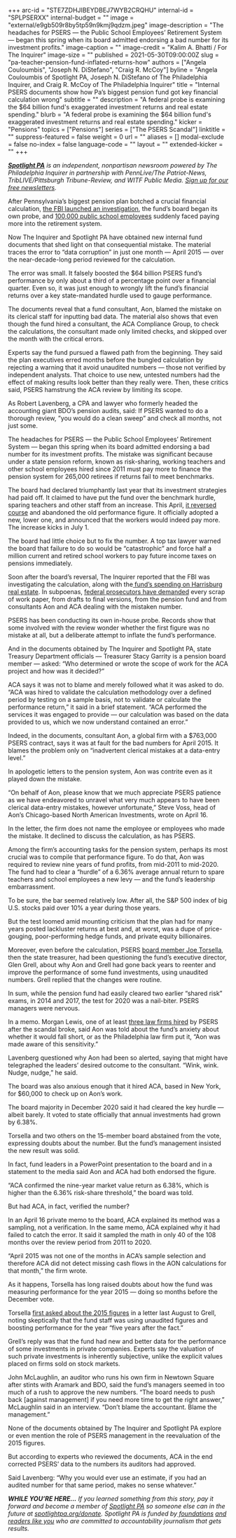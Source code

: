 +++
arc-id = "STE7ZDHJIBEYDBEJ7WYB2CRQHU"
internal-id = "SPLPSERXX"
internal-budget = ""
image = "external/e9gb509r8by5tp59n9kmj9qdzm.jpeg"
image-description = "The headaches for PSERS — the Public School Employees’ Retirement System — began this spring when its board admitted endorsing a bad number for its investment profits."
image-caption = ""
image-credit = "Kalim A. Bhatti / For The Inquirer"
image-size = ""
published = 2021-05-30T09:00:00Z
slug = "pa-teacher-pension-fund-inflated-returns-how"
authors = ["Angela Couloumbis", "Joseph N. DiStefano", "Craig R. McCoy"]
byline = "Angela Couloumbis of Spotlight PA, Joseph N. DiStefano of The Philadelphia Inquirer, and Craig R. McCoy of The Philadelphia Inquirer"
title = "Internal PSERS documents show how Pa’s biggest pension fund got key financial calculation wrong"
subtitle = ""
description = "A federal probe is examining the $64 billion fund's exaggerated investment returns and real estate spending."
blurb = "A federal probe is examining the $64 billion fund's exaggerated investment returns and real estate spending."
kicker = "Pensions"
topics = ["Pensions"]
series = ["The PSERS Scandal"]
linktitle = ""
suppress-featured = false
weight = 0
url = ""
aliases = []
modal-exclude = false
no-index = false
language-code = ""
layout = ""
extended-kicker = ""
+++

<a href="https://www.spotlightpa.org/"><i><b>Spotlight PA</b></i></a><i> is an independent, nonpartisan newsroom powered by The Philadelphia Inquirer in partnership with PennLive/The Patriot-News, TribLIVE/Pittsburgh Tribune-Review, and WITF Public Media. </i><a href="https://www.spotlightpa.org/newsletters"><i>Sign up for our free newsletters</i></a><i>.</i>

After Pennsylvania’s biggest pension plan botched a crucial financial calculation, <a href="https://www.inquirer.com/business/psers-pension-fbi-pa-probe-subpoenas-20210516.html">the FBI launched an investigation</a>, the fund’s board began its own probe, and <a href="https://www.inquirer.com/business/psers-aft-psea-teachers-union-board-resign-wolf-20210525.html">100,000 public school employees</a> suddenly faced paying more into the retirement system.

Now The Inquirer and Spotlight PA have obtained new internal fund documents that shed light on that consequential mistake. The material traces the error to “data corruption” in just one month — April 2015 — over the near-decade-long period reviewed for the calculation.

The error was small. It falsely boosted the $64 billion PSERS fund’s performance by only about a third of a percentage point over a financial quarter. Even so, it was just enough to wrongly lift the fund’s financial returns over a key state-mandated hurdle used to gauge performance.

<script src="https://www.spotlightpa.org/embed.js" async></script><div data-spl-embed-version="1" data-spl-src="https://www.spotlightpa.org/embeds/newsletter/"></div>

The documents reveal that a fund consultant, Aon, blamed the mistake on its clerical staff for inputting bad data. The material also shows that even though the fund hired a consultant, the ACA Compliance Group, to check the calculations, the consultant made only limited checks, and skipped over the month with the critical errors.

Experts say the fund pursued a flawed path from the beginning. They said the plan executives erred months before the bungled calculation by rejecting a warning that it avoid unaudited numbers — those not verified by independent analysts. That choice to use new, untested numbers had the effect of making results look better than they really were. Then, these critics said, PSERS hamstrung the ACA review by limiting its scope.

As Robert Lavenberg, a CPA and lawyer who formerly headed the accounting giant BDO’s pension audits, said: If PSERS wanted to do a thorough review, ”you would do a clean sweep” and check all months, not just some.

The headaches for PSERS — the Public School Employees’ Retirement System — began this spring when its board admitted endorsing a bad number for its investment profits. The mistake was significant because under a state pension reform, known as risk-sharing, working teachers and other school employees hired since 2011 must pay more to finance the pension system for 265,000 retirees if returns fail to meet benchmarks.

The board had declared triumphantly last year that its investment strategies had paid off. It claimed to have put the fund over the benchmark hurdle, sparing teachers and other staff from an increase. This April, <a href="https://www.inquirer.com/business/psers-pension-board-teachers-school-pa-fund-wolf-20210419.html">it reversed course</a> and abandoned the old performance figure. It officially adopted a new, lower one, and announced that the workers would indeed pay more. The increase kicks in July 1.

The board had little choice but to fix the number. A top tax lawyer warned the board that failure to do so would be “catastrophic” and force half a million current and retired school workers to pay future income taxes on pensions immediately.

Soon after the board’s reversal, The Inquirer reported that the FBI was investigating the calculation, along with the<a href="https://www.inquirer.com/business/psers-fbi-pension-fund-probe-investigation-land-harrisburg-20210418.html"> fund’s spending on Harrisburg real estate</a>. In subpoenas, <a href="https://www.spotlightpa.org/news/2021/05/pa-fbi-pension-psers-investigation-subpoenas-properties-real-estate-harrisburg/">federal prosecutors have demanded</a> every scrap of work paper, from drafts to final versions, from the pension fund and from consultants Aon and ACA dealing with the mistaken number.

PSERS has been conducting its own in-house probe. Records show that some involved with the review wonder whether the first figure was no mistake at all, but a deliberate attempt to inflate the fund’s performance.

And in the documents obtained by The Inquirer and Spotlight PA, state Treasury Department officials — Treasurer Stacy Garrity is a pension board member — asked: “Who determined or wrote the scope of work for the ACA project and how was it decided?”

ACA says it was not to blame and merely followed what it was asked to do. “ACA was hired to validate the calculation methodology over a defined period by testing on a sample basis, not to validate or calculate the performance return,” it said in a brief statement. “ACA performed the services it was engaged to provide — our calculation was based on the data provided to us, which we now understand contained an error.”

Indeed, in the documents, consultant Aon, a global firm with a $763,000 PSERS contract, says it was at fault for the bad numbers for April 2015. It blames the problem only on “inadvertent clerical mistakes at a data-entry level.”

In apologetic letters to the pension system, Aon was contrite even as it played down the mistake.

“On behalf of Aon, please know that we much appreciate PSERS patience as we have endeavored to unravel what very much appears to have been clerical data-entry mistakes, however unfortunate,” Steve Voss, head of Aon’s Chicago-based North American Investments, wrote on April 16.

In the letter, the firm does not name the employee or employees who made the mistake. It declined to discuss the calculation, as has PSERS.

Among the firm’s accounting tasks for the pension system, perhaps its most crucial was to compile that performance figure. To do that, Aon was required to review nine years of fund profits, from mid-2011 to mid-2020. The fund had to clear a “hurdle” of a 6.36% average annual return to spare teachers and school employees a new levy — and the fund’s leadership embarrassment.

To be sure, the bar seemed relatively low. After all, the S&amp;P 500 index of big U.S. stocks paid over 10% a year during those years.

But the test loomed amid mounting criticism that the plan had for many years posted lackluster returns at best and, at worst, was a dupe of price-gouging, poor-performing hedge funds, and private equity billionaires.

Moreover, even before the calculation, PSERS <a href="https://www.inquirer.com/business/joe-torsella-treasurer-pa-pennsylvania-psers-pensions-teachers-lost-harrisburg-20210220.html">board member Joe Torsella</a>, then the state treasurer, had been questioning the fund’s executive director, Glen Grell, about why Aon and Grell had gone back years to reenter and improve the performance of some fund investments, using unaudited numbers. Grell replied that the changes were routine.

In sum, while the pension fund had easily cleared two earlier “shared risk” exams, in 2014 and 2017, the test for 2020 was a nail-biter. PSERS managers were nervous.

In a memo. Morgan Lewis, one of at least <a href="https://www.inquirer.com/business/psers-legal-costs-pension-fbi-probe-pa-20210514.html">three law firms hired</a> by PSERS after the scandal broke, said Aon was told about the fund’s anxiety about whether it would fall short, or as the Philadelphia law firm put it, “Aon was made aware of this sensitivity.”

Lavenberg questioned why Aon had been so alerted, saying that might have telegraphed the leaders’ desired outcome to the consultant. “Wink, wink. Nudge, nudge,” he said.

The board was also anxious enough that it hired ACA, based in New York, for $60,000 to check up on Aon’s work.

The board majority in December 2020 said it had cleared the key hurdle — albeit barely. It voted to state officially that annual investments had grown by 6.38%.

Torsella and two others on the 15-member board abstained from the vote, expressing doubts about the number. But the fund’s management insisted the new result was solid.

In fact, fund leaders in a PowerPoint presentation to the board and in a statement to the media said Aon and ACA had both endorsed the figure.

“ACA confirmed the nine-year market value return as 6.38%, which is higher than the 6.36% risk-share threshold,” the board was told.

But had ACA, in fact, verified the number?

In an April 16 private memo to the board, ACA explained its method was a sampling, not a verification. In the same memo, ACA explained why it had failed to catch the error. It said it sampled the math in only 40 of the 108 months over the review period from 2011 to 2020.

“April 2015 was not one of the months in ACA’s sample selection and therefore ACA did not detect missing cash flows in the AON calculations for that month,” the firm wrote.

As it happens, Torsella has long raised doubts about how the fund was measuring performance for the year 2015 — doing so months before the December vote.

<script src="https://www.spotlightpa.org/embed.js" async></script><div data-spl-embed-version="1" data-spl-src="https://www.spotlightpa.org/embeds/donate/?teaser_text=If%20you%20learned%20something%20from%20this%20report%2C%20pay%20it%20forward%20and%20become%20a%20member%20of%20Spotlight%20PA%20so%20someone%20else%20can%20in%20the%20future."></div>

Torsella <a href="https://www.inquirer.com/news/psers-grell-pension-teachers-recalculation-20210418.html" target="_blank">first asked about the 2015 figures</a> in a letter last August to Grell, noting skeptically that the fund staff was using unaudited figures and boosting performance for the year “five years after the fact.”

Grell’s reply was that the fund had new and better data for the performance of some investments in private companies. Experts say the valuation of such private investments is inherently subjective, unlike the explicit values placed on firms sold on stock markets.

John McLaughlin, an auditor who runs his own firm in Newtown Square after stints with Aramark and BDO, said the fund’s managers seemed in too much of a rush to approve the new numbers. “The board needs to push back [against management] if you need more time to get the right answer,” McLaughlin said in an interview. “Don’t blame the accountant. Blame the management.”

None of the documents obtained by The Inquirer and Spotlight PA explore or even mention the role of PSERS management in the reevaluation of the 2015 figures.

But according to experts who reviewed the documents, ACA in the end corrected PSERS’ data to the numbers its auditors had approved.

Said Lavenberg: “Why you would ever use an estimate, if you had an audited number for that same period, makes no sense whatever.”

<i><b>WHILE YOU’RE HERE...</b></i><i> If you learned something from this story, pay it forward and become a member of </i><a href="https://www.spotlightpa.org/"><i>Spotlight PA</i></a><i> so someone else can in the future at </i><a href="https://www.spotlightpa.org/donate"><i>spotlightpa.org/donate</i></a><i>. Spotlight PA is funded by</i><a href="https://www.spotlightpa.org/support"><i> foundations</i></a><i> </i><a href="https://www.spotlightpa.org/support"><i>and readers like you</i></a><i> who are committed to accountability journalism that gets results.</i>
